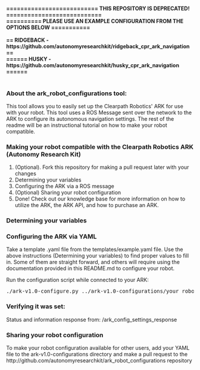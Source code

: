 <div class="wiki-content">
<h4>
========================== THIS REPOSITORY IS DEPRECATED! ===========================<br>
========== PLEASE USE AN EXAMPLE CONFIGURATION FROM THE OPTIONS BELOW ===========<br>
<br>
== RIDGEBACK - https://github.com/autonomyresearchkit/ridgeback_cpr_ark_navigation ==<br>
====== HUSKY - https://github.com/autonomyresearchkit/husky_cpr_ark_navigation ======<br>
<br>
</h4>
<h3> About the ark_robot_configurations tool: </h3> <p> This tool allows you to easily set
up the Clearpath Robotics' ARK for use with your robot. This tool uses a ROS Message sent over the network to the ARK
to configure its autonomous navigation settings. The rest of the readme will be an instructional tutorial on how to
make your robot compatible.</p> <h3>Making your robot compatible with the Clearpath Robotics ARK (Autonomy Research
Kit) </h3> <ol> <li>(Optional). Fork this repository for making a pull request later with your changes</li>  <li>Determining your variables</li> <li>Configuring the ARK via a ROS message</li>
<li>(Optional) Sharing your robot configuration</li> <li>Done! Check out our knowledge base for more information on
how to utilize the ARK, the ARK API, and how to purchase an ARK.</li> </ol>

<h3>Determining your variables</h3>
<h3>Configuring the ARK via YAML</h3>
Take a template .yaml file from the templates/example.yaml file. Use the above instructions (Determining your variables) to find proper values to fill in. Some of them are straight forward, and others will require using the documentation provided in this README.md to configure your robot.

<p>Run the configuration script while connected to your ARK:</p>
<pre>./ark-v1.0-configure.py ../ark-v1.0-configurations/your_robot.yaml</pre>

<h3>Verifying it was set:</h3> <p>Status and information response from:
/ark_config_settings_response</p></div>

<h3>Sharing your robot configuration</h3>
<p>To make your robot configuration available for other users, add your YAML file to the ark-v1.0-configurations directory and make a pull request to the http://github.com/autonomyresearchkit/ark_robot_configurations repository
